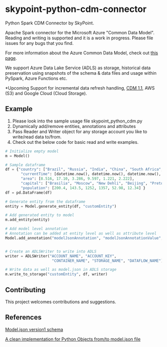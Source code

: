 # skypoint-python-cdm-connector
Python Spark CDM Connector by SkyPoint. 

Apache Spark connector for the Microsoft Azure "Common Data Model". Reading and writing is supported and it is a work in progress. Please file issues for any bugs that you find. 

For more information about the Azure Common Data Model, check out [this page](https://docs.microsoft.com/en-us/common-data-model/data-lake). <br>

We support Azure Data Lake Service (ADLS) as storage, historical data preservation using snapshots of the schema & data files and usage within PySpark, Azure Functions etc.  

*Upcoming Support for incremental data refresh handling, [CDM 1.1](https://docs.microsoft.com/en-us/common-data-model/cdm-manifest), AWS (S3) and Google Cloud (Cloud Storage). <br>

## Example

1. Please look into the sample usage file skypoint_python_cdm.py
2. Dynamically add/remove entities, annotations and attributes
3. Pass Reader and Writer object for any storage account you like to write/read data to/from.
4. Check out the below code for basic read and write examples.

```python
# Initialize empty model
m = Model()

# Sample dataframe
df = {"country": ["Brazil", "Russia", "India", "China", "South Africa", "ParaSF"],
       "currentTime": [datetime.now(), datetime.now(), datetime.now(), datetime.now(), datetime.now(), datetime.now()],
       "area": [8.516, 17.10, 3.286, 9.597, 1.221, 2.222],
       "capital": ["Brasilia", "Moscow", "New Dehli", "Beijing", "Pretoria", "ParaSF"],
       "population": [200.4, 143.5, 1252, 1357, 52.98, 12.34] }
df = pd.DataFrame(df)

# Generate entity from the dataframe
entity = Model.generate_entity(df, "customEntity")

# Add generated entity to model
m.add_entity(entity)

# Add model level annotation
# Annotation can be added at entity level as well as attribute level
Model.add_annotation("modelJsonAnnotation", "modelJsonAnnotationValue", m)


# Create an ADLSWriter to write into ADLS
writer = ADLSWriter("ACCOUNT_NAME", "ACCOUNT_KEY",
                     "CONTAINER_NAME", "STORAGE_NAME", "DATAFLOW_NAME")    

# Write data as well as model.json in ADLS storage
m.write_to_storage("customEntity", df, writer)
```

## Contributing

This project welcomes contributions and suggestions. 

## References

[Model.json version1 schema](https://github.com/microsoft/CDM/blob/master/docs/schema/modeljsonschema.json)

[A clean implementation for Python Objects from/to model.json file](https://github.com/Azure-Samples/cdm-azure-data-services-integration/blob/master/CDM/python/CdmModel.py)
